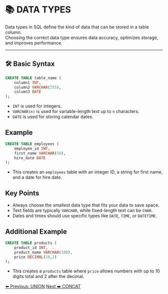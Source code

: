 <!-- markdownlint-disable MD033 -->
<!-- markdownlint-disable MD004 -->

# 📚 DATA TYPES

Data types in SQL define the kind of data that can be stored in a table column.  
Choosing the correct data type ensures data accuracy, optimizes storage, and improves performance.

---

## 🛠️ Basic Syntax

```sql
CREATE TABLE table_name (
    column1 INT,
    column2 VARCHAR(255),
    column3 DATE
);
```

- `INT` is used for integers.
- `VARCHAR(n)` is used for variable-length text up to `n` characters.
- `DATE` is used for storing calendar dates.

## Example

```sql
CREATE TABLE employees (
    employee_id INT,
    first_name VARCHAR(50),
    hire_date DATE
);
```

- This creates an `employees` table with an integer ID, a string for first name, and a date for hire date.

## Key Points

- Always choose the smallest data type that fits your data to save space.
- Text fields are typically `VARCHAR`, while fixed-length text can be `CHAR`.
- Dates and times should use specific types like `DATE`, `TIME`, or `DATETIME`.

## Additional Example

```sql
CREATE TABLE products (
    product_id INT,
    product_name VARCHAR(100),
    price DECIMAL(10,2)
);
```

- This creates a `products` table where `price` allows numbers with up to 10 digits total and 2 after the decimal.

[⬅️ Previous: UNION](../intermediate/union.md)   [Next ➡️ CONCAT](concat.md)
